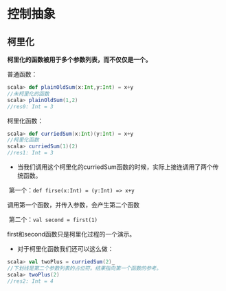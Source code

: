 # 控制抽象

## 柯里化

**柯里化的函数被用于多个参数列表，而不仅仅是一个。**

普通函数：

```scala
scala> def plainOldSum(x:Int,y:Int) = x+y
//未柯里化的函数
scala> plainOldSum(1,2)
//res0: Int = 3
```

柯里化函数：

```scala
scala> def curriedSum(x:Int)(y:Int) = x+y
//柯里化函数
scala> curriedSum(1)(2)
//res1: Int = 3
```

- 当我们调用这个柯里化的curriedSum函数的时候，实际上接连调用了两个传统函数。

​	第一个：`def firse(x:Int) = (y:Int) => x+y`

调用第一个函数，并传入参数，会产生第二个函数

​	第二个：`val second = first(1)`

first和second函数只是柯里化过程的一个演示。

- 对于柯里化函数我们还可以这么做：

```SCALA
scala> val twoPlus = curriedSum(2)_
//下划线是第二个参数列表的占位符。结果指向第一个函数的参考。
scala> twoPlus(2)
//res2: Int = 4
```



